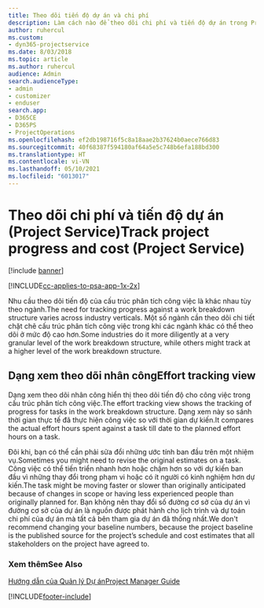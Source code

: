 ```yaml
---
title: Theo dõi tiến độ dự án và chi phí
description: Làm cách nào để theo dõi chi phí và tiến độ dự án trong Project Service
author: ruhercul
ms.custom:
- dyn365-projectservice
ms.date: 8/03/2018
ms.topic: article
ms.author: ruhercul
audience: Admin
search.audienceType:
- admin
- customizer
- enduser
search.app:
- D365CE
- D365PS
- ProjectOperations
ms.openlocfilehash: ef2db198716f5c8a18aae2b37624b0aece766d83
ms.sourcegitcommit: 40f68387f594180af64a5e5c748b6efa188bd300
ms.translationtype: HT
ms.contentlocale: vi-VN
ms.lasthandoff: 05/10/2021
ms.locfileid: "6013017"
---
```

# <a name="track-project-progress-and-cost-project-service"></a><span data-ttu-id="5f78f-103">Theo dõi chi phí và tiến độ dự án (Project Service)</span><span class="sxs-lookup"><span data-stu-id="5f78f-103">Track project progress and cost (Project Service)</span></span>

[!include [banner](../includes/psa-now-project-operations.md)]

[!INCLUDE[cc-applies-to-psa-app-1x-2x](../includes/cc-applies-to-psa-app-1x-2x.md)]

<span data-ttu-id="5f78f-104">Nhu cầu theo dõi tiến độ của cấu trúc phân tích công việc là khác nhau tùy theo ngành.</span><span class="sxs-lookup"><span data-stu-id="5f78f-104">The need for tracking progress against a work breakdown structure varies across industry verticals.</span></span> <span data-ttu-id="5f78f-105">Một số ngành cần theo dõi chi tiết chặt chẽ cấu trúc phân tích công việc trong khi các ngành khác có thể theo dõi ở mức độ cao hơn.</span><span class="sxs-lookup"><span data-stu-id="5f78f-105">Some industries do it more diligently at a very granular level of the work breakdown structure, while others might track at a higher level of the work breakdown structure.</span></span>  
  
## <a name="effort-tracking-view"></a><span data-ttu-id="5f78f-106">Dạng xem theo dõi nhân công</span><span class="sxs-lookup"><span data-stu-id="5f78f-106">Effort tracking view</span></span>  
<span data-ttu-id="5f78f-107">Dạng xem theo dõi nhân công hiển thị theo dõi tiến độ cho công việc trong cấu trúc phân tích công việc.</span><span class="sxs-lookup"><span data-stu-id="5f78f-107">The effort tracking view shows the tracking of progress for tasks in the work breakdown structure.</span></span> <span data-ttu-id="5f78f-108">Dạng xem này so sánh thời gian thực tế đã thực hiện công việc so với thời gian dự kiến.</span><span class="sxs-lookup"><span data-stu-id="5f78f-108">It compares the actual effort hours spent against a task till date to the planned effort hours on a task.</span></span>  
  
<span data-ttu-id="5f78f-109">Đôi khi, bạn có thể cần phải sửa đổi những ước tính ban đầu trên một nhiệm vụ.</span><span class="sxs-lookup"><span data-stu-id="5f78f-109">Sometimes you might need to revise the original estimates on a task.</span></span> <span data-ttu-id="5f78f-110">Công việc có thể tiến triển nhanh hơn hoặc chậm hơn so với dự kiến ban đầu vì những thay đổi trong phạm vi hoặc có ít người có kinh nghiệm hơn dự kiến.</span><span class="sxs-lookup"><span data-stu-id="5f78f-110">The task might be moving faster or slower than originally anticipated because of changes in scope or having less experienced people than originally planned for.</span></span> <span data-ttu-id="5f78f-111">Bạn không nên thay đổi số đường cơ sở của dự án vì đường cơ sở của dự án là nguồn được phát hành cho lịch trình và dự toán chi phí của dự án mà tất cả bên tham gia dự án đã thống nhất.</span><span class="sxs-lookup"><span data-stu-id="5f78f-111">We don't recommend changing your baseline numbers, because the project baseline is the published source for the project’s schedule and cost estimates that all stakeholders on the project have agreed to.</span></span>  
  
### <a name="see-also"></a><span data-ttu-id="5f78f-112">Xem thêm</span><span class="sxs-lookup"><span data-stu-id="5f78f-112">See Also</span></span>  
 [<span data-ttu-id="5f78f-113">Hướng dẫn của Quản lý Dự án</span><span class="sxs-lookup"><span data-stu-id="5f78f-113">Project Manager Guide</span></span>](../psa/project-manager-guide.md)


[!INCLUDE[footer-include](../includes/footer-banner.md)]